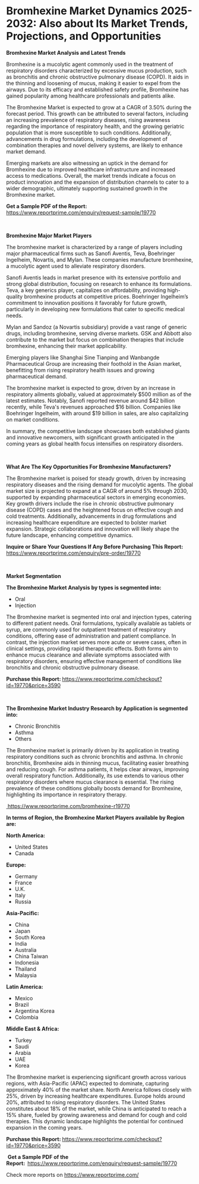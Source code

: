 <p><h1>Bromhexine Market Dynamics 2025-2032: Also about Its Market Trends, Projections, and Opportunities</h1></p><p><strong>Bromhexine Market Analysis and Latest Trends</strong></p>
<p><p>Bromhexine is a mucolytic agent commonly used in the treatment of respiratory disorders characterized by excessive mucus production, such as bronchitis and chronic obstructive pulmonary disease (COPD). It aids in the thinning and loosening of mucus, making it easier to expel from the airways. Due to its efficacy and established safety profile, Bromhexine has gained popularity among healthcare professionals and patients alike.</p><p>The Bromhexine Market is expected to grow at a CAGR of 3.50% during the forecast period. This growth can be attributed to several factors, including an increasing prevalence of respiratory diseases, rising awareness regarding the importance of respiratory health, and the growing geriatric population that is more susceptible to such conditions. Additionally, advancements in drug formulations, including the development of combination therapies and novel delivery systems, are likely to enhance market demand.</p><p>Emerging markets are also witnessing an uptick in the demand for Bromhexine due to improved healthcare infrastructure and increased access to medications. Overall, the market trends indicate a focus on product innovation and the expansion of distribution channels to cater to a wider demographic, ultimately supporting sustained growth in the Bromhexine market.</p></p>
<p><strong>Get a Sample PDF of the Report:&nbsp;</strong> <a href="https://www.reportprime.com/enquiry/request-sample/19770?utm_campaign=3318&utm_medium=2&utm_source=Github&utm_content=ia&utm_term=20032025&utm_id=bromhexine">https://www.reportprime.com/enquiry/request-sample/19770</a></p>
<p>&nbsp;</p>
<p><strong>Bromhexine Major Market Players</strong></p>
<p><p>The bromhexine market is characterized by a range of players including major pharmaceutical firms such as Sanofi Aventis, Teva, Boehringer Ingelheim, Novartis, and Mylan. These companies manufacture bromhexine, a mucolytic agent used to alleviate respiratory disorders. </p><p>Sanofi Aventis leads in market presence with its extensive portfolio and strong global distribution, focusing on research to enhance its formulations. Teva, a key generics player, capitalizes on affordability, providing high-quality bromhexine products at competitive prices. Boehringer Ingelheim’s commitment to innovation positions it favorably for future growth, particularly in developing new formulations that cater to specific medical needs.</p><p>Mylan and Sandoz (a Novartis subsidiary) provide a vast range of generic drugs, including bromhexine, serving diverse markets. GSK and Abbott also contribute to the market but focus on combination therapies that include bromhexine, enhancing their market applicability. </p><p>Emerging players like Shanghai Sine Tianping and Wanbangde Pharmaceutical Group are increasing their foothold in the Asian market, benefitting from rising respiratory health issues and growing pharmaceutical demand.</p><p>The bromhexine market is expected to grow, driven by an increase in respiratory ailments globally, valued at approximately $500 million as of the latest estimates. Notably, Sanofi reported revenue around $42 billion recently, while Teva's revenues approached $16 billion. Companies like Boehringer Ingelheim, with around $19 billion in sales, are also capitalizing on market conditions.</p><p>In summary, the competitive landscape showcases both established giants and innovative newcomers, with significant growth anticipated in the coming years as global health focus intensifies on respiratory disorders.</p></p>
<p>&nbsp;</p>
<p><strong>What Are The Key Opportunities For Bromhexine Manufacturers?</strong></p>
<p><p>The Bromhexine market is poised for steady growth, driven by increasing respiratory diseases and the rising demand for mucolytic agents. The global market size is projected to expand at a CAGR of around 5% through 2030, supported by expanding pharmaceutical sectors in emerging economies. Key growth drivers include the rise in chronic obstructive pulmonary disease (COPD) cases and the heightened focus on effective cough and cold treatments. Additionally, advancements in drug formulations and increasing healthcare expenditure are expected to bolster market expansion. Strategic collaborations and innovation will likely shape the future landscape, enhancing competitive dynamics.</p></p>
<p><strong>Inquire or Share Your Questions If Any Before Purchasing This Report:</strong> <a href="https://www.reportprime.com/enquiry/pre-order/19770?utm_campaign=3318&utm_medium=2&utm_source=Github&utm_content=ia&utm_term=20032025&utm_id=bromhexine">https://www.reportprime.com/enquiry/pre-order/19770</a></p>
<p>&nbsp;</p>
<p><strong>Market Segmentation</strong></p>
<p><strong>The Bromhexine Market Analysis by types is segmented into:</strong></p>
<p><ul><li>Oral</li><li>Injection</li></ul></p>
<p><p>The Bromhexine market is segmented into oral and injection types, catering to different patient needs. Oral formulations, typically available as tablets or syrup, are commonly used for outpatient treatment of respiratory conditions, offering ease of administration and patient compliance. In contrast, the injection market serves more acute or severe cases, often in clinical settings, providing rapid therapeutic effects. Both forms aim to enhance mucus clearance and alleviate symptoms associated with respiratory disorders, ensuring effective management of conditions like bronchitis and chronic obstructive pulmonary disease.</p></p>
<p><strong>Purchase this Report:&nbsp;</strong><a href="https://www.reportprime.com/checkout?id=19770&price=3590&utm_campaign=3318&utm_medium=2&utm_source=Github&utm_content=ia&utm_term=20032025&utm_id=bromhexine">https://www.reportprime.com/checkout?id=19770&price=3590</a></p>
<p>&nbsp;</p>
<p><strong>The Bromhexine Market Industry Research by Application is segmented into:</strong></p>
<p><ul><li>Chronic Bronchitis</li><li>Asthma</li><li>Others</li></ul></p>
<p><p>The Bromhexine market is primarily driven by its application in treating respiratory conditions such as chronic bronchitis and asthma. In chronic bronchitis, Bromhexine aids in thinning mucus, facilitating easier breathing and reducing cough. For asthma patients, it helps clear airways, improving overall respiratory function. Additionally, its use extends to various other respiratory disorders where mucus clearance is essential. The rising prevalence of these conditions globally boosts demand for Bromhexine, highlighting its importance in respiratory therapy.</p></p>
<p><a href="https://www.reportprime.com/bromhexine-r19770?utm_campaign=3318&utm_medium=2&utm_source=Github&utm_content=ia&utm_term=20032025&utm_id=bromhexine">&nbsp;https://www.reportprime.com/bromhexine-r19770</a></p>
<p><strong>In terms of Region, the Bromhexine Market Players available by Region are:</strong></p>
<p>
    <p> <strong> North America: </strong>
        <ul>
            <li>United States</li>
            <li>Canada</li>
        </ul>
        </p> 
    <p> <strong> Europe: </strong>
        <ul>
            <li>Germany</li>
            <li>France</li>
            <li>U.K.</li>
            <li>Italy</li>
            <li>Russia</li>
        </ul>
        </p> 
    <p> <strong> Asia-Pacific: </strong>
        <ul>
            <li>China</li>
            <li>Japan</li>
            <li>South Korea</li>
            <li>India</li>
            <li>Australia</li>
            <li>China Taiwan</li>
            <li>Indonesia</li>
            <li>Thailand</li>
            <li>Malaysia</li>
        </ul>
        </p> 
    <p> <strong> Latin America: </strong>
        <ul>
            <li>Mexico</li>
            <li>Brazil</li>
            <li>Argentina Korea</li>
            <li>Colombia</li>
        </ul>
        </p> 
    <p> <strong> Middle East & Africa: </strong>
        <ul>
            <li>Turkey</li>
            <li>Saudi</li>
            <li>Arabia</li>
            <li>UAE</li>
            <li>Korea</li>
        </ul>
    </p>
    </p>
<p><p>The Bromhexine market is experiencing significant growth across various regions, with Asia-Pacific (APAC) expected to dominate, capturing approximately 40% of the market share. North America follows closely with 25%, driven by increasing healthcare expenditures. Europe holds around 20%, attributed to rising respiratory disorders. The United States constitutes about 18% of the market, while China is anticipated to reach a 15% share, fueled by growing awareness and demand for cough and cold therapies. This dynamic landscape highlights the potential for continued expansion in the coming years.</p></p>
<p><strong>Purchase this Report: </strong><a href="https://www.reportprime.com/checkout?id=19770&price=3590&utm_campaign=3318&utm_medium=2&utm_source=Github&utm_content=ia&utm_term=20032025&utm_id=bromhexine">https://www.reportprime.com/checkout?id=19770&price=3590</a></p>
<p>&nbsp;<strong>Get a Sample PDF of the Report:&nbsp;&nbsp;</strong><a href="https://www.reportprime.com/enquiry/request-sample/19770?utm_campaign=3318&utm_medium=2&utm_source=Github&utm_content=ia&utm_term=20032025&utm_id=bromhexine">https://www.reportprime.com/enquiry/request-sample/19770</a></p>
<p><strong></strong></p>
<p>Check more reports on <a href="https://www.reportprime.com/?utm_campaign=3318&utm_medium=2&utm_source=Github&utm_content=ia&utm_term=20032025&utm_id=bromhexine">https://www.reportprime.com/</a></p>